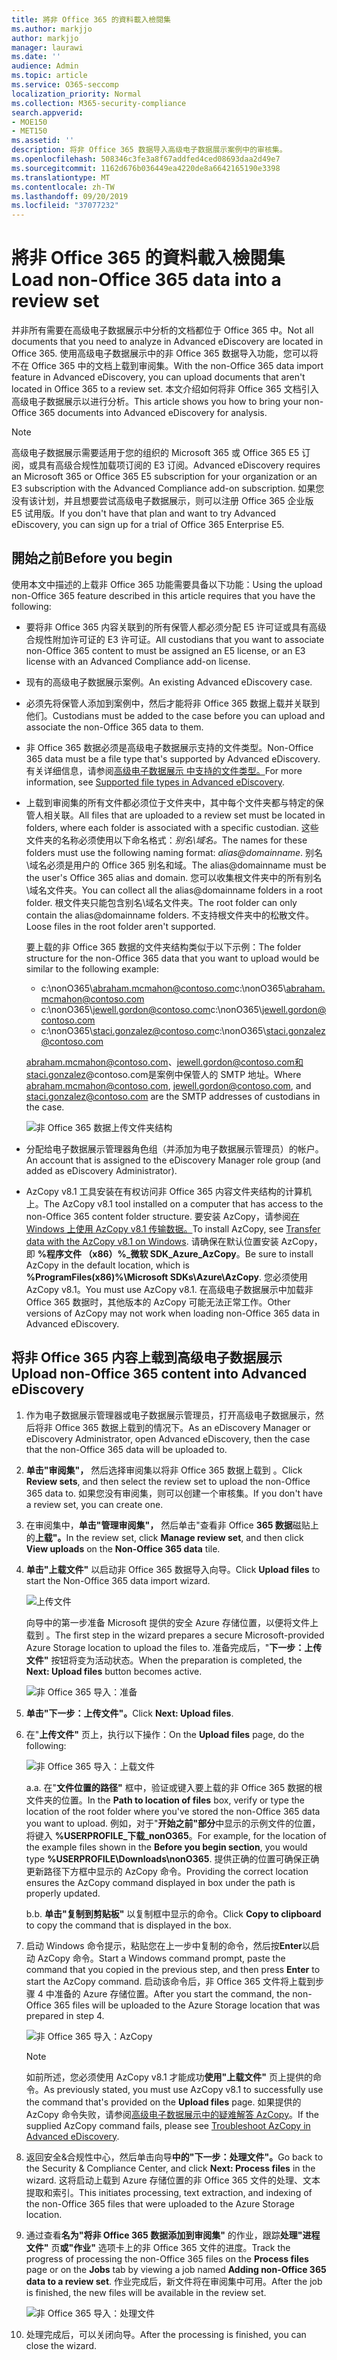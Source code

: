 ```yaml
---
title: 將非 Office 365 的資料載入檢閱集
ms.author: markjjo
author: markjjo
manager: laurawi
ms.date: ''
audience: Admin
ms.topic: article
ms.service: O365-seccomp
localization_priority: Normal
ms.collection: M365-security-compliance
search.appverid:
- MOE150
- MET150
ms.assetid: ''
description: 将非 Office 365 数据导入高级电子数据展示案例中的审核集。
ms.openlocfilehash: 508346c3fe3a8f67addfed4ced08693daa2d49e7
ms.sourcegitcommit: 1162d676b036449ea4220de8a6642165190e3398
ms.translationtype: MT
ms.contentlocale: zh-TW
ms.lasthandoff: 09/20/2019
ms.locfileid: "37077232"
---
```

# <a name="load-non-office-365-data-into-a-review-set"></a><span data-ttu-id="6c576-103">將非 Office 365 的資料載入檢閱集</span><span class="sxs-lookup"><span data-stu-id="6c576-103">Load non-Office 365 data into a review set</span></span>

<span data-ttu-id="6c576-104">并非所有需要在高级电子数据展示中分析的文档都位于 Office 365 中。</span><span class="sxs-lookup"><span data-stu-id="6c576-104">Not all documents that you need to analyze in Advanced eDiscovery are located in Office 365.</span></span> <span data-ttu-id="6c576-105">使用高级电子数据展示中的非 Office 365 数据导入功能，您可以将不在 Office 365 中的文档上载到审阅集。</span><span class="sxs-lookup"><span data-stu-id="6c576-105">With the non-Office 365 data import feature in Advanced eDiscovery, you can upload documents that aren't located in Office 365 to a review set.</span></span> <span data-ttu-id="6c576-106">本文介绍如何将非 Office 365 文档引入高级电子数据展示以进行分析。</span><span class="sxs-lookup"><span data-stu-id="6c576-106">This article shows you how to bring your non-Office 365 documents into Advanced eDiscovery for analysis.</span></span>

>[!Note]
><span data-ttu-id="6c576-107">高级电子数据展示需要适用于您的组织的 Microsoft 365 或 Office 365 E5 订阅，或具有高级合规性加载项订阅的 E3 订阅。</span><span class="sxs-lookup"><span data-stu-id="6c576-107">Advanced eDiscovery requires an Microsoft 365 or Office 365 E5 subscription for your organization or an E3 subscription with the Advanced Compliance add-on subscription.</span></span> <span data-ttu-id="6c576-108">如果您没有该计划，并且想要尝试高级电子数据展示，则可以注册 Office 365 企业版 E5 试用版。</span><span class="sxs-lookup"><span data-stu-id="6c576-108">If you don't have that plan and want to try Advanced eDiscovery, you can sign up for a trial of Office 365 Enterprise E5.</span></span>

## <a name="before-you-begin"></a><span data-ttu-id="6c576-109">開始之前</span><span class="sxs-lookup"><span data-stu-id="6c576-109">Before you begin</span></span>

<span data-ttu-id="6c576-110">使用本文中描述的上载非 Office 365 功能需要具备以下功能：</span><span class="sxs-lookup"><span data-stu-id="6c576-110">Using the upload non-Office 365 feature described in this article requires that you have the following:</span></span>

- <span data-ttu-id="6c576-111">要将非 Office 365 内容关联到的所有保管人都必须分配 E5 许可证或具有高级合规性附加许可证的 E3 许可证。</span><span class="sxs-lookup"><span data-stu-id="6c576-111">All custodians that you want to associate non-Office 365 content to must be assigned an E5 license, or an E3 license with an Advanced Compliance add-on license.</span></span>

- <span data-ttu-id="6c576-112">现有的高级电子数据展示案例。</span><span class="sxs-lookup"><span data-stu-id="6c576-112">An existing Advanced eDiscovery case.</span></span>

- <span data-ttu-id="6c576-113">必须先将保管人添加到案例中，然后才能将非 Office 365 数据上载并关联到他们。</span><span class="sxs-lookup"><span data-stu-id="6c576-113">Custodians must be added to the case before you can upload and associate the non-Office 365 data to them.</span></span>

- <span data-ttu-id="6c576-114">非 Office 365 数据必须是高级电子数据展示支持的文件类型。</span><span class="sxs-lookup"><span data-stu-id="6c576-114">Non-Office 365 data must be a file type that's supported by Advanced eDiscovery.</span></span> <span data-ttu-id="6c576-115">有关详细信息，请参阅[高级电子数据展示 中支持的文件类型。](supported-filetypes-ediscovery20.md)</span><span class="sxs-lookup"><span data-stu-id="6c576-115">For more information, see [Supported file types in Advanced eDiscovery](supported-filetypes-ediscovery20.md).</span></span>

- <span data-ttu-id="6c576-116">上载到审阅集的所有文件都必须位于文件夹中，其中每个文件夹都与特定的保管人相关联。</span><span class="sxs-lookup"><span data-stu-id="6c576-116">All files that are uploaded to a review set must be located in folders, where each folder is associated with a specific custodian.</span></span> <span data-ttu-id="6c576-117">这些文件夹的名称必须使用以下命名格式：*别名\域名。*</span><span class="sxs-lookup"><span data-stu-id="6c576-117">The names for these folders must use the following naming format: *alias@domainname*.</span></span> <span data-ttu-id="6c576-118">别名\域名必须是用户的 Office 365 别名和域。</span><span class="sxs-lookup"><span data-stu-id="6c576-118">The alias@domainname must be the user's Office 365 alias and domain.</span></span> <span data-ttu-id="6c576-119">您可以收集根文件夹中的所有别名\域名文件夹。</span><span class="sxs-lookup"><span data-stu-id="6c576-119">You can collect all the alias@domainname folders in a root folder.</span></span> <span data-ttu-id="6c576-120">根文件夹只能包含别名\域名文件夹。</span><span class="sxs-lookup"><span data-stu-id="6c576-120">The root folder can only contain the alias@domainname folders.</span></span> <span data-ttu-id="6c576-121">不支持根文件夹中的松散文件。</span><span class="sxs-lookup"><span data-stu-id="6c576-121">Loose files in the root folder aren't supported.</span></span>

   <span data-ttu-id="6c576-122">要上载的非 Office 365 数据的文件夹结构类似于以下示例：</span><span class="sxs-lookup"><span data-stu-id="6c576-122">The folder structure for the non-Office 365 data that you want to upload would be similar to the following example:</span></span>

   - <span data-ttu-id="6c576-123">c:\nonO365\abraham.mcmahon@contoso.com</span><span class="sxs-lookup"><span data-stu-id="6c576-123">c:\nonO365\abraham.mcmahon@contoso.com</span></span>
   - <span data-ttu-id="6c576-124">c:\nonO365\jewell.gordon@contoso.com</span><span class="sxs-lookup"><span data-stu-id="6c576-124">c:\nonO365\jewell.gordon@contoso.com</span></span>
   - <span data-ttu-id="6c576-125">c:\nonO365\staci.gonzalez@contoso.com</span><span class="sxs-lookup"><span data-stu-id="6c576-125">c:\nonO365\staci.gonzalez@contoso.com</span></span>

   <span data-ttu-id="6c576-126">abraham.mcmahon@contoso.com、jewell.gordon@contoso.com和staci.gonzalez@contoso.com是案例中保管人的 SMTP 地址。</span><span class="sxs-lookup"><span data-stu-id="6c576-126">Where abraham.mcmahon@contoso.com, jewell.gordon@contoso.com, and staci.gonzalez@contoso.com are the SMTP addresses of custodians in the case.</span></span>

   ![非 Office 365 数据上传文件夹结构](media/3f2dde84-294e-48ea-b44b-7437bd25284c.png)

- <span data-ttu-id="6c576-128">分配给电子数据展示管理器角色组（并添加为电子数据展示管理员）的帐户。</span><span class="sxs-lookup"><span data-stu-id="6c576-128">An account that is assigned to the eDiscovery Manager role group (and added as eDiscovery Administrator).</span></span>

- <span data-ttu-id="6c576-129">AzCopy v8.1 工具安装在有权访问非 Office 365 内容文件夹结构的计算机上。</span><span class="sxs-lookup"><span data-stu-id="6c576-129">The AzCopy v8.1 tool installed on a computer that has access to the non-Office 365 content folder structure.</span></span> <span data-ttu-id="6c576-130">要安装 AzCopy，请参阅[在 Windows 上使用 AzCopy v8.1 传输数据。](https://docs.microsoft.com/previous-versions/azure/storage/storage-use-azcopy)</span><span class="sxs-lookup"><span data-stu-id="6c576-130">To install AzCopy, see [Transfer data with the AzCopy v8.1 on Windows](https://docs.microsoft.com/previous-versions/azure/storage/storage-use-azcopy).</span></span> <span data-ttu-id="6c576-131">请确保在默认位置安装 AzCopy，即 **%程序文件 （x86）%_微软 SDK_Azure_AzCopy**。</span><span class="sxs-lookup"><span data-stu-id="6c576-131">Be sure to install AzCopy in the default location, which is **%ProgramFiles(x86)%\Microsoft SDKs\Azure\AzCopy**.</span></span> <span data-ttu-id="6c576-132">您必须使用 AzCopy v8.1。</span><span class="sxs-lookup"><span data-stu-id="6c576-132">You must use AzCopy v8.1.</span></span> <span data-ttu-id="6c576-133">在高级电子数据展示中加载非 Office 365 数据时，其他版本的 AzCopy 可能无法正常工作。</span><span class="sxs-lookup"><span data-stu-id="6c576-133">Other versions of AzCopy may not work when loading non-Office 365 data in Advanced eDiscovery.</span></span>


## <a name="upload-non-office-365-content-into-advanced-ediscovery"></a><span data-ttu-id="6c576-134">将非 Office 365 内容上载到高级电子数据展示</span><span class="sxs-lookup"><span data-stu-id="6c576-134">Upload non-Office 365 content into Advanced eDiscovery</span></span>

1. <span data-ttu-id="6c576-135">作为电子数据展示管理器或电子数据展示管理员，打开高级电子数据展示，然后将非 Office 365 数据上载到的情况下。</span><span class="sxs-lookup"><span data-stu-id="6c576-135">As an eDiscovery Manager or eDiscovery Administrator, open Advanced eDiscovery, then the case that the non-Office 365 data will be uploaded to.</span></span>  

2. <span data-ttu-id="6c576-136">**单击"审阅集"，** 然后选择审阅集以将非 Office 365 数据上载到 。</span><span class="sxs-lookup"><span data-stu-id="6c576-136">Click **Review sets**, and then select the review set to upload the non-Office 365 data to.</span></span>  <span data-ttu-id="6c576-137">如果您没有审阅集，则可以创建一个审核集。</span><span class="sxs-lookup"><span data-stu-id="6c576-137">If you don't have a review set, you can create one.</span></span> 
 
3. <span data-ttu-id="6c576-138">在审阅集中，**单击"管理审阅集"，** 然后单击"查看非 Office **365 数据**磁贴上的**上载"。**</span><span class="sxs-lookup"><span data-stu-id="6c576-138">In the review set, click **Manage review set**, and then click **View uploads** on the **Non-Office 365 data** tile.</span></span>

4. <span data-ttu-id="6c576-139">**单击"上载文件"** 以启动非 Office 365 数据导入向导。</span><span class="sxs-lookup"><span data-stu-id="6c576-139">Click **Upload files** to start the Non-Office 365 data import wizard.</span></span>

   ![上传文件](media/574f4059-4146-4058-9df3-ec97cf28d7c7.png)

   <span data-ttu-id="6c576-141">向导中的第一步准备 Microsoft 提供的安全 Azure 存储位置，以便将文件上载到 。</span><span class="sxs-lookup"><span data-stu-id="6c576-141">The first step in the wizard prepares a secure Microsoft-provided Azure Storage location to upload the files to.</span></span>  <span data-ttu-id="6c576-142">准备完成后，"**下一步：上传文件"** 按钮将变为活动状态。</span><span class="sxs-lookup"><span data-stu-id="6c576-142">When the preparation is completed, the **Next: Upload files** button becomes active.</span></span>

   ![非 Office 365 导入：准备](media/0670a347-a578-454a-9b3d-e70ef47aec57.png)
 
5. <span data-ttu-id="6c576-144">**单击"下一步：上传文件"。**</span><span class="sxs-lookup"><span data-stu-id="6c576-144">Click **Next: Upload files**.</span></span>

6. <span data-ttu-id="6c576-145">在"**上传文件"** 页上，执行以下操作：</span><span class="sxs-lookup"><span data-stu-id="6c576-145">On the **Upload files** page, do the following:</span></span>

   ![非 Office 365 导入：上载文件](media/3ea53b5d-7f9b-4dfc-ba63-90a38c14d41a.png)

   <span data-ttu-id="6c576-147">a.</span><span class="sxs-lookup"><span data-stu-id="6c576-147">a.</span></span> <span data-ttu-id="6c576-148">在"**文件位置的路径"** 框中，验证或键入要上载的非 Office 365 数据的根文件夹的位置。</span><span class="sxs-lookup"><span data-stu-id="6c576-148">In the **Path to location of files** box, verify or type the location of the root folder where you've stored the non-Office 365 data you want to upload.</span></span> <span data-ttu-id="6c576-149">例如，对于"**开始之前"部分**中显示的示例文件的位置，将键入 **%USERPROFILE_下载_nonO365**。</span><span class="sxs-lookup"><span data-stu-id="6c576-149">For example, for the location of the example files shown in the **Before you begin section**, you would type **%USERPROFILE\Downloads\nonO365**.</span></span> <span data-ttu-id="6c576-150">提供正确的位置可确保正确更新路径下方框中显示的 AzCopy 命令。</span><span class="sxs-lookup"><span data-stu-id="6c576-150">Providing the correct location ensures the AzCopy command displayed in box under the path is properly updated.</span></span>

   <span data-ttu-id="6c576-151">b.</span><span class="sxs-lookup"><span data-stu-id="6c576-151">b.</span></span> <span data-ttu-id="6c576-152">**单击"复制到剪贴板"** 以复制框中显示的命令。</span><span class="sxs-lookup"><span data-stu-id="6c576-152">Click **Copy to clipboard** to copy the command that is displayed in the box.</span></span>

7. <span data-ttu-id="6c576-153">启动 Windows 命令提示，粘贴您在上一步中复制的命令，然后按**Enter**以启动 AzCopy 命令。</span><span class="sxs-lookup"><span data-stu-id="6c576-153">Start a Windows command prompt, paste the command that you copied in the previous step, and then press **Enter** to start the AzCopy command.</span></span>  <span data-ttu-id="6c576-154">启动该命令后，非 Office 365 文件将上载到步骤 4 中准备的 Azure 存储位置。</span><span class="sxs-lookup"><span data-stu-id="6c576-154">After you start the command, the non-Office 365 files will be uploaded to the Azure Storage location that was prepared in step 4.</span></span>

   ![非 Office 365 导入：AzCopy](media/504e2dbe-f36f-4f36-9b08-04aea85d8250.png)

   > [!NOTE]
   > <span data-ttu-id="6c576-156">如前所述，您必须使用 AzCopy v8.1 才能成功**使用"上载文件"** 页上提供的命令。</span><span class="sxs-lookup"><span data-stu-id="6c576-156">As previously stated, you must use AzCopy v8.1 to successfully use the command that's provided on the **Upload files** page.</span></span> <span data-ttu-id="6c576-157">如果提供的 AzCopy 命令失败，请参阅[高级电子数据展示中的疑难解答 AzCopy](troubleshooting-azcopy.md)。</span><span class="sxs-lookup"><span data-stu-id="6c576-157">If the supplied AzCopy command fails, please see [Troubleshoot AzCopy in Advanced eDiscovery](troubleshooting-azcopy.md).</span></span>

8. <span data-ttu-id="6c576-158">返回安全&合规性中心，然后单击向导**中的"下一步：处理文件"。**</span><span class="sxs-lookup"><span data-stu-id="6c576-158">Go back to the Security & Compliance Center, and click **Next: Process files** in the wizard.</span></span>  <span data-ttu-id="6c576-159">这将启动上载到 Azure 存储位置的非 Office 365 文件的处理、文本提取和索引。</span><span class="sxs-lookup"><span data-stu-id="6c576-159">This initiates processing, text extraction, and indexing of the non-Office 365 files that were uploaded to the Azure Storage location.</span></span>  

9. <span data-ttu-id="6c576-160">通过查看**名为"将非 Office 365 数据添加到审阅集"** 的作业，跟踪**处理"进程文件"** 页**或"作业"** 选项卡上的非 Office 365 文件的进度。</span><span class="sxs-lookup"><span data-stu-id="6c576-160">Track the progress of processing the non-Office 365 files on the **Process files** page or on the **Jobs** tab by viewing a job named **Adding non-Office 365 data to a review set**.</span></span>  <span data-ttu-id="6c576-161">作业完成后，新文件将在审阅集中可用。</span><span class="sxs-lookup"><span data-stu-id="6c576-161">After the job is finished, the new files will be available in the review set.</span></span>

   ![非 Office 365 导入：处理文件](media/218b1545-416a-4a9f-9b25-3b70e8508f67.png)

10. <span data-ttu-id="6c576-163">处理完成后，可以关闭向导。</span><span class="sxs-lookup"><span data-stu-id="6c576-163">After the processing is finished, you can close the wizard.</span></span>